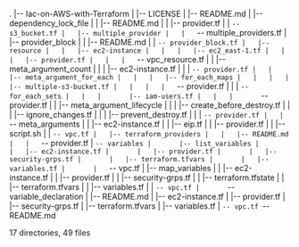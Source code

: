 .
|-- Iac-on-AWS-with-Terraform
|   |-- LICENSE
|   |-- README.md
|   |-- dependency_lock_file
|   |   |-- README.md
|   |   |-- provider.tf
|   |   `-- s3_bucket.tf
|   |-- multiple_provider
|   |   `-- multiple_providers.tf
|   |-- provider_block
|   |   |-- README.md
|   |   `-- provider_block.tf
|   |-- resource
|   |   |-- ec2-instance
|   |   |   |-- ec2_east-1.tf
|   |   |   |-- provider.tf
|   |   |   `-- vpc_resource.tf
|   |   |-- meta_argument_count
|   |   |   |-- ec2-instance.tf
|   |   |   `-- provider.tf
|   |   |-- meta_argument_for_each
|   |   |   |-- for_each_maps
|   |   |   |   |-- multiple-s3-bucket.tf
|   |   |   |   `-- provider.tf
|   |   |   `-- for_each_sets
|   |   |       |-- iam-users.tf
|   |   |       `-- provider.tf
|   |   |-- meta_argument_lifecycle
|   |   |   |-- create_before_destroy.tf
|   |   |   |-- ignore_changes.tf
|   |   |   |-- prevent_destroy.tf
|   |   |   `-- provider.tf
|   |   `-- meta_arguments
|   |       |-- ec2-instance.tf
|   |       |-- eip.tf
|   |       |-- provider.tf
|   |       |-- script.sh
|   |       `-- vpc.tf
|   |-- terraform_providers
|   |   |-- README.md
|   |   `-- provider.tf
|   `-- variables
|       |-- list_variables
|       |   |-- ec2-instance.tf
|       |   |-- provider.tf
|       |   |-- security-grps.tf
|       |   |-- terraform.tfvars
|       |   |-- variables.tf
|       |   `-- vpc.tf
|       |-- map_variables
|       |   |-- ec2-instance.tf
|       |   |-- provider.tf
|       |   |-- security-grps.tf
|       |   |-- terraform.tfstate
|       |   |-- terraform.tfvars
|       |   |-- variables.tf
|       |   `-- vpc.tf
|       `-- variable_declaration
|           |-- README.md
|           |-- ec2-instance.tf
|           |-- provider.tf
|           |-- security-grps.tf
|           |-- terraform.tfvars
|           |-- variables.tf
|           `-- vpc.tf
`-- README.md

17 directories, 49 files
